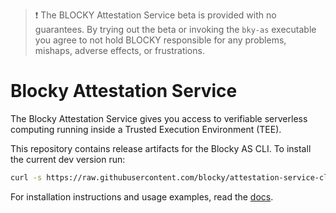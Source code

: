 > :exclamation: The BLOCKY Attestation Service beta is provided with no
> guarantees. By trying out the beta or invoking the `bky-as` executable you
> agree to not hold BLOCKY responsible for any problems, mishaps,
> adverse effects, or frustrations.

# Blocky Attestation Service

The Blocky Attestation Service gives you access to verifiable serverless
computing running inside a Trusted Execution Environment (TEE).

This repository contains release artifacts for the Blocky AS CLI.
To install the current dev version run:

```bash
curl -s https://raw.githubusercontent.com/blocky/attestation-service-cli/refs/heads/main/install.sh | bash
```

For installation instructions and usage examples, read the
[docs](https://blocky-docs.redocly.app/attestation-service).

